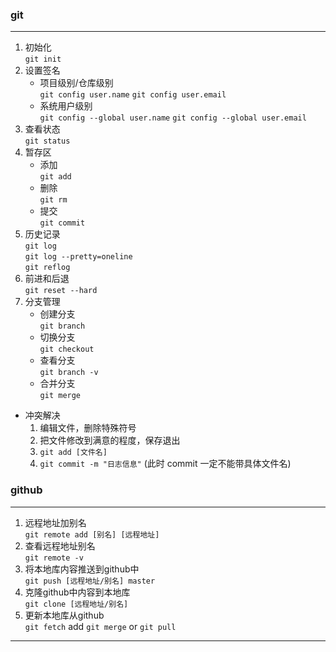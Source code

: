 ### git
***
1. 初始化   
   `git init`	
2. 设置签名  
   + 项目级别/仓库级别     
     `git config user.name`
     `git config user.email`   
   + 系统用户级别  
     `git config --global user.name`
     `git config --global user.email`
3. 查看状态  
   `git status`
4. 暂存区  
   + 添加  
     `git add`     
   + 删除  
     `git rm`     
   + 提交  
     `git commit`
5. 历史记录  
   `git log`  
   `git log --pretty=oneline`  
   `git reflog`  
6. 前进和后退    
   `git reset --hard`  
7. 分支管理  
   + 创建分支  
     `git branch`
   + 切换分支  
     `git checkout` 
   + 查看分支  
     `git branch -v` 
   + 合并分支  
     `git merge` 
+ 冲突解决  
  1. 编辑文件，删除特殊符号  
  2. 把文件修改到满意的程度，保存退出  
  3. `git add [文件名]`  
  4. `git commit -m "日志信息"` (此时 commit 一定不能带具体文件名)  
### github
***
1. 远程地址加别名    
   `git remote add [别名] [远程地址]`
2. 查看远程地址别名   
   `git remote -v`   
3. 将本地库内容推送到github中  
   `git push [远程地址/别名] master`
4. 克隆github中内容到本地库  
   `git clone [远程地址/别名]`
5. 更新本地库从github  
   `git fetch` add `git merge`
   or `git pull`
***
